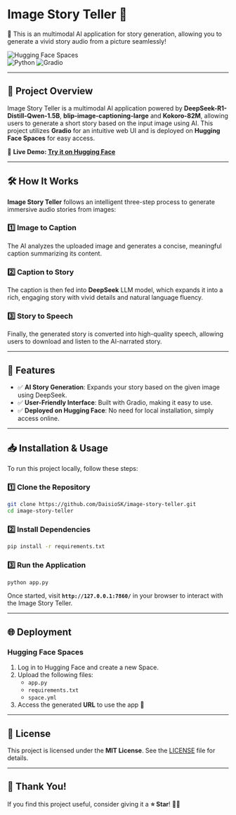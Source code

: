 # **Image Story Teller 🤖**
📖 This is an multimodal AI application for story generation, allowing you to generate a vivid story audio from a picture seamlessly!

![Hugging Face Spaces](https://img.shields.io/badge/Deployed-Hugging%20Face-blue)  
![Python](https://img.shields.io/badge/Python-3.9-blue.svg)
![Gradio](https://img.shields.io/badge/Gradio-UI-orange)

---

## 🎯 **Project Overview**
Image Story Teller is a multimodal AI application powered by **DeepSeek-R1-Distill-Qwen-1.5B**, **blip-image-captioning-large** and **Kokoro-82M**, allowing users to generate a short story based on the input image using AI. 
This project utilizes **Gradio** for an intuitive web UI and is deployed on **Hugging Face Spaces** for easy access.

🔗 **Live Demo: [Try it on Hugging Face](https://huggingface.co/spaces/DaisioSK/image-story-teller)**

---

## 🛠 How It Works  
**Image Story Teller** follows an intelligent three-step process to generate immersive audio stories from images:  

### 1️⃣ Image to Caption  
The AI analyzes the uploaded image and generates a concise, meaningful caption summarizing its content.  

### 2️⃣ Caption to Story  
The caption is then fed into **DeepSeek** LLM model, which expands it into a rich, engaging story with vivid details and natural language fluency.  

### 3️⃣ Story to Speech  
Finally, the generated story is converted into high-quality speech, allowing users to download and listen to the AI-narrated story.  

---

## 🚀 **Features**
- ✅ **AI Story Generation**: Expands your story based on the given image using DeepSeek.
- ✅ **User-Friendly Interface**: Built with Gradio, making it easy to use.
- ✅ **Deployed on Hugging Face**: No need for local installation, simply access online.

---

## 📥 **Installation & Usage**
To run this project locally, follow these steps:

### **1️⃣ Clone the Repository**
```bash
git clone https://github.com/DaisioSK/image-story-teller.git
cd image-story-teller
```

### **2️⃣ Install Dependencies**
```bash
pip install -r requirements.txt
```

### **3️⃣ Run the Application**
```bash
python app.py
```
Once started, visit **`http://127.0.0.1:7860/`** in your browser to interact with the Image Story Teller.

---

## 🌐 **Deployment**
### **Hugging Face Spaces**
1. Log in to Hugging Face and create a new Space.
2. Upload the following files:
   - `app.py`
   - `requirements.txt`
   - `space.yml`
3. Access the generated **URL** to use the app 🎉

---

## 📜 **License**
This project is licensed under the **MIT License**. See the [LICENSE](LICENSE) file for details.

---

## 🎉 **Thank You!**
If you find this project useful, consider giving it a **⭐ Star**! 🚀✨

